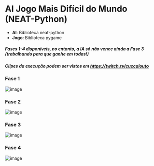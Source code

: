 # AI Jogo Mais Difícil do Mundo (NEAT-Python)
* **AI**: Biblioteca neat-python
* **Jogo**: Biblioteca pygame

##### Fases 1-4 disponíveis, no entanto, a IA só não vence ainda a Fase 3 (trabalhando para que ganhe em todas!)
##### Clipes da execução podem ser vistos em https://twitch.tv/cuccalouto

### Fase 1
![image](https://user-images.githubusercontent.com/103335009/217912371-83dce0fd-8b93-469d-a981-0e95e45b88a6.png)

### Fase 2
![image](https://user-images.githubusercontent.com/103335009/217910995-3006c28b-23b8-46ff-a2bb-1993ef36fa82.png)

### Fase 3
![image](https://user-images.githubusercontent.com/103335009/217911546-9b7e7130-e9fc-4911-bf58-d34fce6ed734.png)

### Fase 4
![image](https://user-images.githubusercontent.com/103335009/217911702-a1783248-8d80-4566-887a-d74701c6eadf.png)
